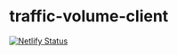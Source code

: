 # traffic-volume-client
[![Netlify Status](https://api.netlify.com/api/v1/badges/c3a5c5ca-b9dc-4f97-8e8f-f8d517375ab6/deploy-status)](https://app.netlify.com/sites/sharp-mahavira-ae857a/deploys)

